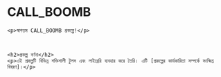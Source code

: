 # CALL_BOOMB

    <p>স্বাগতম CALL_BOOMB প্রকল্পে!</p>
  


    <h2>প্রকল্প বর্ণনা</h2>
    <p>এই প্রকল্পটি বিভিন্ন শক্তিশালী টুলস এবং লাইব্রেরি ব্যবহার করে তৈরি। এটি [প্রকল্পের কার্যকারিতা সম্পর্কে সংক্ষিপ্ত বিবরণ]।</p>
  

